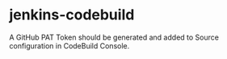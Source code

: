 # jenkins-codebuild

A GitHub PAT Token should be generated and added to Source configuration in CodeBuild Console.
